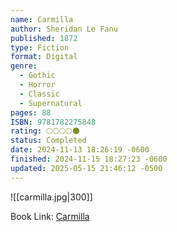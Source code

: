 ```yaml
---
name: Carmilla
author: Sheridan Le Fanu
published: 1872
type: Fiction
format: Digital
genre:
  - Gothic
  - Horror
  - Classic
  - Supernatural
pages: 88
ISBN: 9781782275848
rating: 🌕🌕🌕🌕🌑
status: Completed
date: 2024-11-13 18:26:19 -0600
finished: 2024-11-15 18:27:23 -0600
updated: 2025-05-15 21:46:12 -0500
---
```


![[carmilla.jpg|300]]

Book Link: [Carmilla](https://www.goodreads.com/book/show/48037.Carmilla)

